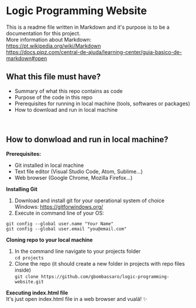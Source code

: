 # Logic Programming Website

This is a readme file written in Markdown and it's purpose is to be a documentation for this project.
<br/>More information about Markdown:
<br/>https://pt.wikipedia.org/wiki/Markdown
<br/>https://docs.pipz.com/central-de-ajuda/learning-center/guia-basico-de-markdown#open

## What this file must have?
- Summary of what this repo contains as code
- Purpose of the code in this repo
- Prerequisites for running in local machine (tools, softwares or packages)
- How to download and run in local machine

<br/>

## How to donwload and run in local machine?

**Prerequisites:**
- Git installed in local machine
- Text file editor (Visual Studio Code, Atom, Sublime...)
- Web browser (Google Chrome, Mozilla Firefox...)

**Installing Git**
1. Download and install git for your operational system of choice
<br/>Windows: https://gitforwindows.org/
2. Execute in command line of your OS:

```
git config --global user.name "Your Name"
git config --global user.email "you@email.com"
```

**Cloning repo to your local machine**
1. In the command line navigate to your projects folder
<br/>```cd projects```
2. Clone the repo (it should create a new folder in projects with repo files inside)
<br/>```git clone https://github.com/gbombassaro/logic-programming-website.git```

**Executing index.html file**
<br/>It's just open index.html file in a web browser and vualá! ✨
